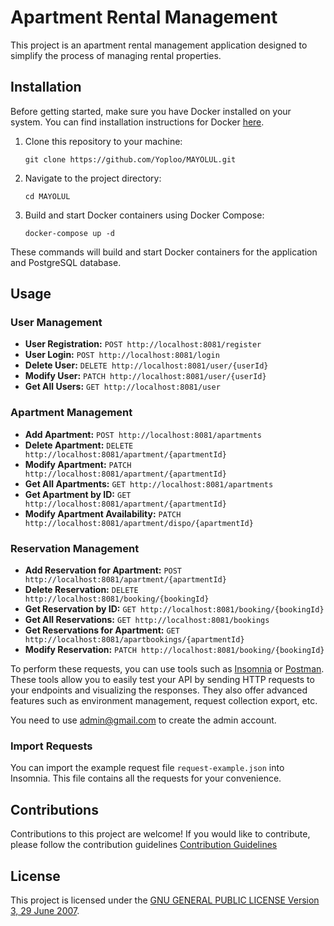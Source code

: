 # Apartment Rental Management

This project is an apartment rental management application designed to simplify the process of managing rental properties.

## Installation

Before getting started, make sure you have Docker installed on your system. You can find installation instructions for Docker [here](https://docs.docker.com/get-docker/).

1. Clone this repository to your machine:

    ```
    git clone https://github.com/Yoploo/MAYOLUL.git
    ```

2. Navigate to the project directory:

    ```
    cd MAYOLUL
    ```

3. Build and start Docker containers using Docker Compose:

    ```
    docker-compose up -d
    ```

These commands will build and start Docker containers for the application and PostgreSQL database.

## Usage

### User Management
- **User Registration:** `POST http://localhost:8081/register`
- **User Login:** `POST http://localhost:8081/login`
- **Delete User:** `DELETE http://localhost:8081/user/{userId}`
- **Modify User:** `PATCH http://localhost:8081/user/{userId}`
- **Get All Users:** `GET http://localhost:8081/user`

### Apartment Management
- **Add Apartment:** `POST http://localhost:8081/apartments`
- **Delete Apartment:** `DELETE http://localhost:8081/apartment/{apartmentId}`
- **Modify Apartment:** `PATCH http://localhost:8081/apartment/{apartmentId}`
- **Get All Apartments:** `GET http://localhost:8081/apartments`
- **Get Apartment by ID:** `GET http://localhost:8081/apartment/{apartmentId}`
- **Modify Apartment Availability:** `PATCH http://localhost:8081/apartment/dispo/{apartmentId}`

### Reservation Management
- **Add Reservation for Apartment:** `POST http://localhost:8081/apartment/{apartmentId}`
- **Delete Reservation:** `DELETE http://localhost:8081/booking/{bookingId}`
- **Get Reservation by ID:** `GET http://localhost:8081/booking/{bookingId}`
- **Get All Reservations:** `GET http://localhost:8081/bookings`
- **Get Reservations for Apartment:** `GET http://localhost:8081/apartbookings/{apartmentId}`
- **Modify Reservation:** `PATCH http://localhost:8081/booking/{bookingId}`

To perform these requests, you can use tools such as [Insomnia](https://insomnia.rest/) or [Postman](https://www.postman.com/). These tools allow you to easily test your API by sending HTTP requests to your endpoints and visualizing the responses. They also offer advanced features such as environment management, request collection export, etc.

You need to use admin@gmail.com to create the admin account.

### Import Requests

You can import the example request file `request-example.json` into Insomnia. This file contains all the requests for your convenience.


## Contributions

Contributions to this project are welcome! If you would like to contribute, please follow the contribution guidelines [Contribution Guidelines](CONTRIBUTING.md)

## License

This project is licensed under the [GNU GENERAL PUBLIC LICENSE Version 3, 29 June 2007](https://www.gnu.org/licenses/gpl-3.0.en.html).
